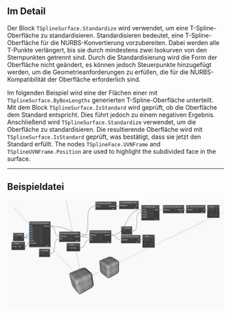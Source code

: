 ## Im Detail
Der Block `TSplineSurface.Standardize` wird verwendet, um eine T-Spline-Oberfläche zu standardisieren.
Standardisieren bedeutet, eine T-Spline-Oberfläche für die NURBS-Konvertierung vorzubereiten. Dabei werden alle T-Punkte verlängert, bis sie durch mindestens zwei Isokurven von den Sternpunkten getrennt sind. Durch die Standardisierung wird die Form der Oberfläche nicht geändert, es können jedoch Steuerpunkte hinzugefügt werden, um die Geometrieanforderungen zu erfüllen, die für die NURBS-Kompatibilität der Oberfläche erforderlich sind.

Im folgenden Beispiel wird eine der Flächen einer mit `TSplineSurface.ByBoxLengths` generierten T-Spline-Oberfläche unterteilt.
Mit dem Block `TSplineSurface.IsStandard` wird geprüft, ob die Oberfläche dem Standard entspricht. Dies führt jedoch zu einem negativen Ergebnis.
Anschließend wird `TSplineSurface.Standardize` verwendet, um die Oberfläche zu standardisieren. Die resultierende Oberfläche wird mit `TSplineSurface.IsStandard` geprüft, was bestätigt, dass sie jetzt den Standard erfüllt.
The nodes `TSplineFace.UVNFrame` and `TSplineUVNFrame.Position` are used to highlight the subdivided face in the surface.
___
## Beispieldatei

![TSplineSurface.Standardize](./Autodesk.DesignScript.Geometry.TSpline.TSplineSurface.Standardize_img.jpg)
